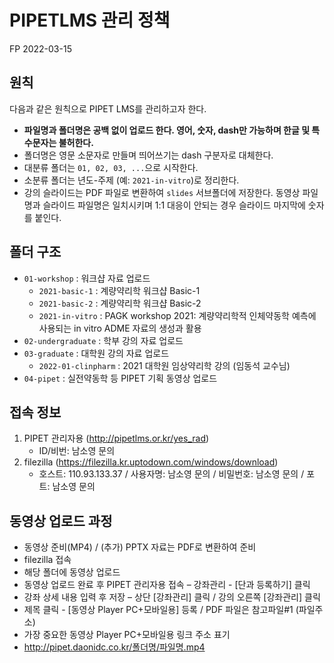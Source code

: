 # PIPETLMS 관리 정책 

FP 2022-03-15

## 원칙

다음과 같은 원칙으로 PIPET LMS를 관리하고자 한다.

- **파일명과 폴더명은 공백 없이 업로드 한다. 영어, 숫자, dash만 가능하며 한글 및 특수문자는 불허한다.**
- 폴더명은 영문 소문자로 만들며 띄어쓰기는 dash 구분자로 대체한다.
- 대분류 폴더는 `01, 02, 03, ...`으로 시작한다.
- 소분류 폴더는 년도-주제 (예: `2021-in-vitro`)로 정리한다.
- 강의 슬라이드는 PDF 파일로 변환하여 `slides` 서브폴더에 저장한다. 동영상 파일명과 슬라이드 파일명은 일치시키며 1:1 대응이 안되는 경우 슬라이드 마지막에 숫자를 붙인다.

## 폴더 구조

- `01-workshop` : 워크샵 자료 업로드
    * `2021-basic-1` : 계량약리학 워크샵 Basic-1
    * `2021-basic-2` : 계량약리학 워크샵 Basic-2
    * `2021-in-vitro` : PAGK workshop 2021: 계량약리학적 인체약동학 예측에 사용되는 in vitro ADME 자료의 생성과 활용
- `02-undergraduate` : 학부 강의 자료 업로드
- `03-graduate` : 대학원 강의 자료 업로드
    * `2022-01-clinpharm` : 2021 대학원 임상약리학 강의 (임동석 교수님)
- `04-pipet` : 실전약동학 등 PIPET 기획 동영상 업로드

## 접속 정보

1. PIPET 관리자용 (http://pipetlms.or.kr/yes_rad)
    * ID/비번: 남소영 문의 
2. filezilla (https://filezilla.kr.uptodown.com/windows/download)
    * 호스트: 110.93.133.37 / 사용자명: 남소영 문의 / 비밀번호: 남소영 문의 / 포트: 남소영 문의

## 동영상 업로드 과정

- 동영상 준비(MP4) / (추가) PPTX 자료는 PDF로 변환하여 준비
- filezilla 접속 
- 해당 폴더에 동영상 업로드 
- 동영상 업로드 완료 후 PIPET 관리자용 접속 – 강좌관리 - [단과 등록하기] 클릭
- 강좌 상세 내용 입력 후 저장 – 상단 [강좌관리] 클릭 / 강의 오른쪽 [강좌관리] 클릭
- 제목 클릭 - [동영상 Player PC+모바일용] 등록 / PDF 파일은 참고파일#1 (파일주소)
- 가장 중요한 동영상 Player PC+모바일용 링크 주소 표기
- http://pipet.daonidc.co.kr/폴더명/파일명.mp4
